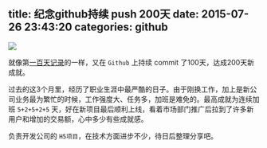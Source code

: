 title: 纪念github持续 push 200天
date: 2015-07-26 23:43:20
categories: github
---

![](http://images2015.cnblogs.com/blog/282019/201510/282019-20151023234526395-1684962883.png)

就像第[一百天记录](http://fy98.com/2015/04/15/remember-git-push-100-days-continuously/)的一样，又在 `Github` 上持续 commit 了100天，达成200天新成就。

过去的这3个月里，经历了职业生涯中最严酷的日子。由于刚换工作，加上是新公司业务最为繁忙的时候，工作强度大、任务多，加班是难免的。最高成就为连续加班 `5+2+5+2+5` 天，好在新项目最后顺利上线，看着市场部门推广后拉到了许多新用户和增加的交易额，心中多少有些成就感。

负责开发公司的 `H5项目`，在技术方面进步不少，待日后整理分享吧。